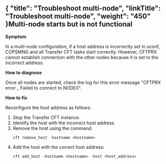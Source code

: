 {
    "title": "Troubleshoot multi-node",
    "linkTitle": "Troubleshoot multi-node",
    "weight": "450"
}Multi-node starts but is not functional
---------------------------------------

****Symptom****

In a multi-node configuration, if a host address is incorrectly set in uconf, COPSMNG and all Transfer CFT tasks start correctly. However, CFTPRX cannot establish connection with the other nodes because it is set to the incorrect address.

****How to diagnose****

Once all nodes are started, check the log for this error message "CFTPRX error _ Failed to connect to NODE0".

****How to fix****

Reconfigure the host address as follows:

1. Stop the Transfer CFT instance.
1. Identify the host with the incorrect host address.
1. Remove the host using the command:
    ```
    cft remove_host -hostname <hostname>
    ```
1. Add the host with the correct host address:  
    ```
    cft add_host -hostname <hostname> -host <host_address>
    ```
